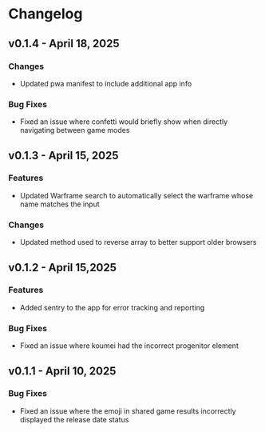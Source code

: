 # Changelog

## v0.1.4 - April 18, 2025

### Changes

- Updated pwa manifest to include additional app info

### Bug Fixes

- Fixed an issue where confetti would briefly show when directly navigating between game modes

## v0.1.3 - April 15, 2025

### Features

- Updated Warframe search to automatically select the warframe whose name matches the input

### Changes

- Updated method used to reverse array to better support older browsers

## v0.1.2 - April 15,2025

### Features

- Added sentry to the app for error tracking and reporting

### Bug Fixes

- Fixed an issue where koumei had the incorrect progenitor element

## v0.1.1 - April 10, 2025

### Bug Fixes

- Fixed an issue where the emoji in shared game results incorrectly displayed the release date status
